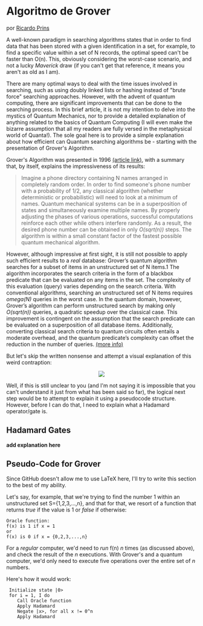 # Algoritmo de Grover
por [Ricardo Prins](https://github.com/ricardoprins)

A well-known paradigm in searching algorithms states that in order to find data that has been stored with a given identification in a set, for example, to find a specific value within a set of N records, the optimal speed can't be faster than O(n). This, obviously considering the worst-case scenario, and not a lucky _Maverick_ draw (if you can't get that reference, it means you aren't as old as I am).

There are many optimal ways to deal with the time issues involved in searching, such as using doubly linked lists or hashing instead of "brute force" searching approaches. However, with the advent of quantum computing, there are significant improvements that can be done to the searching process. In this brief article, it is not my intention to delve into the mystics of Quantum Mechanics, nor to provide a detailed explanation of anything related to the basics of Quantum Computing (I will even make the bizarre assumption that all my readers are fully versed in the metaphysical world of Quanta!). The sole goal here is to provide a simple explanation about how efficient can Quantum searching algorithms be - starting with the presentation of Grover's Algorithm.

Grover's Algorithm was presented in 1996 [(article link)](https://arxiv.org/abs/quant-ph/9605043), with a summary that, by itself, explains the impressiveness of its results:

> Imagine a phone directory containing N names arranged in completely random order. In order to find someone's phone number with a probability of 1/2, any classical algorithm (whether deterministic or probabilistic) will need to look at a minimum of names. Quantum mechanical systems can be in a superposition of states and simultaneously examine multiple names. By properly adjusting the phases of various operations, successful computations reinforce each other while others interfere randomly. As a result, the desired phone number can be obtained in only _O(sqrt(n))_ steps. The algorithm is within a small constant factor of the fastest possible quantum mechanical algorithm.

However, although impressive at first sight, it is still not possible to apply such efficient results to a _real_ database: Grover’s quantum algorithm searches for a subset of items in an unstructured set of N items.1 The algorithm incorporates the search criteria in the form of a blackbox predicate that can be evaluated on any items in the set. The complexity of this evaluation (query) varies depending on the search criteria. With conventional algorithms, searching an unstructured set of N items requires _omega(N)_ queries in the worst case. In the quantum domain,
however, Grover’s algorithm can perform unstructured search by making only _O(sqrt(n))_ queries, a quadratic speedup over the classical case. This improvement is contingent on the assumption that the search predicate can be evaluated on a superposition of all database items. Additionally, converting classical search criteria to quantum circuits often entails a moderate overhead, and the quantum predicate’s complexity can offset the reduction in the number of queries. [(more info)](https://web.eecs.umich.edu/~imarkov/pubs/jour/cise05-grov.pdf)

But let's skip the written nonsense and attempt a visual explanation of this weird contraption:
<p align="center">
<img src="https://github.com/TesseractCoding/NeoAlgo/blob/master/img/grover.png">
</p>

Well, if this is still unclear to you (and I'm not saying it is impossible that you can't understand it just from what has been said so far), the logical next step would be to attempt to explain it using a pseudocode structure. However, before I can do that, I need to explain what a Hadamard operator/gate is.

## Hadamard Gates
__add explanation here__

## Pseudo-Code for Grover
Since GitHub doesn't allow me to use LaTeX here, I'll try to write this section to the best of my ability.

Let's say, for example, that we're trying to find the number 1 within an unstructured set S={1,2,3,...,n}, and that for that, we resort of a function that returns _true_ if the value is 1 or _false_ if otherwise:<br>

```
Oracle function:
f(x) is 1 if x = 1
or
f(x) is 0 if x = {0,2,3,...,n}
```

For a _regular_ computer, we'd need to _run_ f(n) _n_ times (as discussed above), and check the result of the _n_ executions. With Grover's and a quantum computer, we'd only need to execute five operations over the entire set of _n_ numbers.

Here's how it would work:

```
 Initialize state |0>
 for i = 1, I do 
    Call Oracle function
    Apply Hadamard
    Negate |x>, for all x != 0^n
    Apply Hadamard
```
